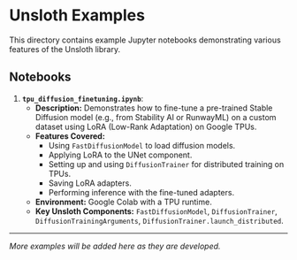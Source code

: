 # Unsloth Examples

This directory contains example Jupyter notebooks demonstrating various features of the Unsloth library.

## Notebooks

1.  **`tpu_diffusion_finetuning.ipynb`**:
    *   **Description:** Demonstrates how to fine-tune a pre-trained Stable Diffusion model (e.g., from Stability AI or RunwayML) on a custom dataset using LoRA (Low-Rank Adaptation) on Google TPUs.
    *   **Features Covered:**
        *   Using `FastDiffusionModel` to load diffusion models.
        *   Applying LoRA to the UNet component.
        *   Setting up and using `DiffusionTrainer` for distributed training on TPUs.
        *   Saving LoRA adapters.
        *   Performing inference with the fine-tuned adapters.
    *   **Environment:** Google Colab with a TPU runtime.
    *   **Key Unsloth Components:** `FastDiffusionModel`, `DiffusionTrainer`, `DiffusionTrainingArguments`, `DiffusionTrainer.launch_distributed`.

---

*More examples will be added here as they are developed.*
